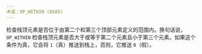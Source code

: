 ```yaml
---
术语：OP_WITHIN (0XA5)
---
```


检查栈顶元素是否位于由第二个和第三个顶部元素定义的范围内。换句话说，`OP_WITHIN` 检查栈顶元素是否大于或等于第二个元素且小于第三个元素。如果这个条件为真，它会将 `1`（真）推送到栈上，否则，它推送 `0`（假）。